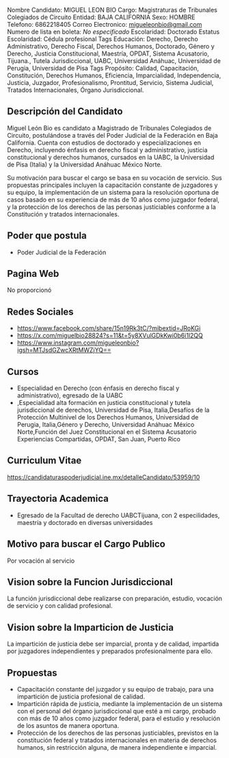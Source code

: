 Nombre Candidato: MIGUEL LEON BIO
Cargo: Magistraturas de Tribunales Colegiados de Circuito
Entidad: BAJA CALIFORNIA
Sexo: HOMBRE
Telefono: 6862218405
Correo Electronico: migueleonbio@gmail.com
Numero de lista en boleta: *No especificado*
Escolaridad: Doctorado
Estatus Escolaridad: Cédula profesional
Tags Educación: Derecho, Derecho Administrativo, Derecho Fiscal, Derechos Humanos, Doctorado, Género y Derecho, Justicia Constitucional, Maestría, OPDAT, Sistema Acusatorio, Tijuana., Tutela Jurisdiccional, UABC, Universidad Anáhuac, Universidad de Perugia, Universidad de Pisa
Tags Propósito: Calidad, Capacitación, Constitución, Derechos Humanos, Eficiencia, Imparcialidad, Independencia, Justicia, Juzgador, Profesionalismo, Prontitud, Servicio, Sistema Judicial, Tratados Internacionales, Órgano Jurisdiccional.


## Descripción del Candidato 

Miguel León Bio es candidato a Magistrado de Tribunales Colegiados de Circuito, postulándose a través del Poder Judicial de la Federación en Baja California. Cuenta con estudios de doctorado y especializaciones en Derecho, incluyendo énfasis en derecho fiscal y administrativo, justicia constitucional y derechos humanos, cursados en la UABC, la Universidad de Pisa (Italia) y la Universidad Anáhuac México Norte. 

Su motivación para buscar el cargo se basa en su vocación de servicio. Sus propuestas principales incluyen la capacitación constante de juzgadores y su equipo, la implementación de un sistema para la resolución oportuna de casos basado en su experiencia de más de 10 años como juzgador federal, y la protección de los derechos de las personas justiciables conforme a la Constitución y tratados internacionales.


## Poder que postula

- Poder Judicial de la Federación


## Pagina Web

No proporcionó


## Redes Sociales

- https://www.facebook.com/share/15n19Rk3tC/?mibextid=JRoKGi
- https://x.com/miguelbio28824?s=11&t=5y8XVulGDkKwi0b6i1l2QQ
- https://www.instagram.com/migueleonbio?igsh=MTJsdGZwcXRtMWZjYQ==


## Cursos

- Especialidad en Derecho (con énfasis en derecho fiscal y administrativo), egresado de la UABC
- ,Especialidad alta formación en justicia constitucional y tutela jurisdiccional de derechos, Universidad de Pisa, Italia,Desafíos de la Protección Multinivel de los Derechos Humanos, Universidad de Perugia, Italia,Género y Derecho, Universidad Anáhuac México Norte,Función del Juez Constitucional en el Sistema Acusatorio Experiencias Compartidas, OPDAT, San Juan, Puerto Rico


## Curriculum Vitae

https://candidaturaspoderjudicial.ine.mx/detalleCandidato/53959/10


## Trayectoria Academica

- Egresado de la Facultad de derecho UABCTijuana, con 2 especilidades, maestría y doctorado en diversas universidades


## Motivo para buscar el Cargo Publico

Por vocación al servicio


## Vision sobre la Funcion Jurisdiccional

La función jurisdiccional debe realizarse con preparación, estudio, vocación de servicio y con calidad profesional.


## Vision sobre la Imparticion de Justicia

La impartición de justicia debe ser imparcial, pronta y de calidad, impartida por juzgadores independientes y preparados profesionalmente para ello.


## Propuestas

- Capacitación constante del juzgador y su equipo de trabajo, para una impartición de justicia profesional de calidad.
- Impartición rápida de justicia, mediante la implementación de un sistema con el personal del órgano jurisdiccional que esté a mi cargo, probado con más de 10 años como juzgador federal, para el estudio y resolución de los asuntos de manera oportuna.
- Protección de los derechos de las personas justiciables, previstos en la constitución federal y tratados internacionales en materia de derechos humanos, sin restricción alguna, de manera independiente e imparcial.

